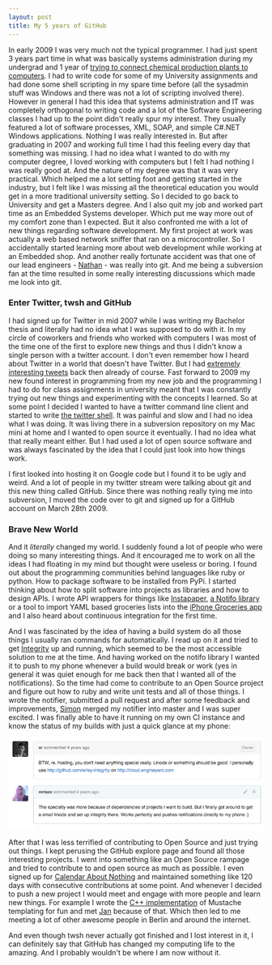 ```yaml
---
layout: post
title: My 5 years of GitHub
---
```


In early 2009 I was very much not the typical programmer. I had just spent 3
years part time in what was basically systems administration during my
undergrad and 1 year of [trying to connect chemical production plants to
computers][mes]. I had to write code for some of my University assignments and
had done some shell scripting in my spare time before (all the sysadmin stuff
was Windows and there was not a lot of scripting involved there). However in
general I had this idea that systems administration and IT was completely
orthogonal to writing code and a lot of the Software Engineering classes I had
up to the point didn't really spur my interest. They usually featured a lot of
software processes, XML, SOAP, and simple C#.NET Windows applications. Nothing
I was really interested in. But after graduating in 2007 and working full time
I had this feeling every day that something was missing.  I had no idea what I
wanted to do with my computer degree, I loved working with computers but I
felt I had nothing I was really good at. And the nature of my degree was that
it was very practical. Which helped me a lot setting foot and getting started
in the industry, but I felt like I was missing all the theoretical education
you would get in a more traditional university setting. So I decided to go
back to University and get a Masters degree. And I also quit my job and worked
part time as an Embedded Systems developer. Which put me way more out of my
comfort zone than I expected. But it also confronted me with a lot of new
things regarding software development. My first project at work was actually a
web based network sniffer that ran on a microcontroller. So I accidentally
started learning more about web development while working at an Embedded shop.
And another really fortunate accident was that one of our lead engineers -
[Nathan][nathan] - was really into git. And me being a subversion fan at the
time resulted in some really interesting discussions which made me look into
git.

### Enter Twitter, twsh and GitHub
I had signed up for Twitter in mid 2007 while I was writing my Bachelor thesis
and literally had no idea what I was supposed to do with it. In my circle of
coworkers and friends who worked with computers I was most of the time one of
the first to explore new things and thus I didn't know a single person with a
twitter account. I don't even remember how I heard about Twitter in a world
that doesn't have Twitter. But I had [extremely interesting tweets][tweet1]
back then already of course. Fast forward to 2009 my new found interest in
programming from my new job and the programming I had to do for class
assignments in university meant that I was constantly trying out new things
and experimenting with the concepts I learned. So at some point I decided I
wanted to have a twitter command line client and started to write [the twitter
shell][twsh]. It was painful and slow and I had no idea what I was doing. It
was living there in a subversion repository on my Mac mini at home and I
wanted to open source it eventually. I had no idea what that really meant
either. But I had used a lot of open source software and was always fascinated
by the idea that I could just look into how things work.

I first looked into hosting it on Google code but I found it to be ugly and
weird. And a lot of people in my twitter stream were talking about git and
this new thing called GitHub. Since there was nothing really tying me into
subversion, I moved the code over to git and signed up for a GitHub account on
March 28th 2009.

### Brave New World
And it *literally* changed my world. I suddenly found a lot of people who were
doing so many interesting things. And it encouraged me to work on all the
ideas I had floating in my mind but thought were useless or boring. I found
out about the programming communities behind languages like ruby or python.
How to package software to be installed from PyPi. I started thinking about
how to split software into projects as libraries and how to design APIs. I
wrote API wrappers for things like [Instapaper][instapaperlibrary], [a Notifo
library][notifolib] or a tool to import YAML based groceries lists into the
[iPhone Groceries app][groceries] and I also heard about continuous
integration for the first time.

And I was fascinated by the idea of having a build system do all those things
I usually ran commands for automatically. I read up on it and tried to get
[Integrity][integrity] up and running, which seemed to be the most accessible
solution to me at the time. And having worked on the notifo library I wanted
it to push to my phone whenever a build would break or work (yes in general it
was quiet enough for me back then that I wanted all of the notifications). So
the time had come to contribute to an Open Source project and figure out how
to ruby and write unit tests and all of those things. I wrote the notifier,
submitted a pull request and after some feedback and improvements, [Simon][sr]
merged my notifier into master and I was super excited. I was finally able to
have it running on my own CI instance and know the status of my builds with
just a quick glance at my phone:

![integrity pull request merged](/images/integrity-notifo.png)

After that I was less terrified of contributing to Open Source and just trying
out things. I kept perusing the GitHub explore page and found all those
interesting projects. I went into something like an Open Source rampage and
tried to contribute to and open source as much as possible. I even signed up
for [Calendar About Nothing][can] and maintained something like 120 days with
consecutive contributions at some point. And whenever I decided to push a new
project I would meet and engage with more people and learn new things. For
example I wrote the [C++ implementation][plustache] of Mustache templating for
fun and met [Jan][janl] because of that. Which then led to me meeting a lot of
other awesome people in Berlin and around the internet.

And even though twsh never actually got finished and I lost interest in it, I
can definitely say that GitHub has changed my computing life to the amazing.
And I probably wouldn't be where I am now without it.



[integrity]: https://github.com/integrity/integrity
[nathan]: https://github.com/nbraun
[twsh]: https://github.com/mrtazz/twsh
[tweet1]: https://twitter.com/mrtazz/statuses/130573092
[sr]: https://twitter.com/sr
[notifo]: https://twitter.com/notifo
[groceries]: http://sophiestication.com/groceries/
[instapaperlibrary]: https://github.com/mrtazz/InstapaperLibrary
[notifolib]: https://github.com/mrtazz/notifo.py
[instareader]: http://www.unwiredcouch.com/2009/09/19/google-reader-instapaper.html
[plustache]: http://www.unwiredcouch.com/2010/04/21/plustache.html
[janl]: https://twitter.com/janl
[can]: https://github.com/blog/178-it-s-a-calendar-about-nothing
[mes]: http://en.wikipedia.org/wiki/Manufacturing_execution_system
